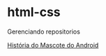 # html-css
 
Gerenciando repositorios

<a href="https://mateusbrandao247.github.io/projeto-android">História do Mascote do Android</a>